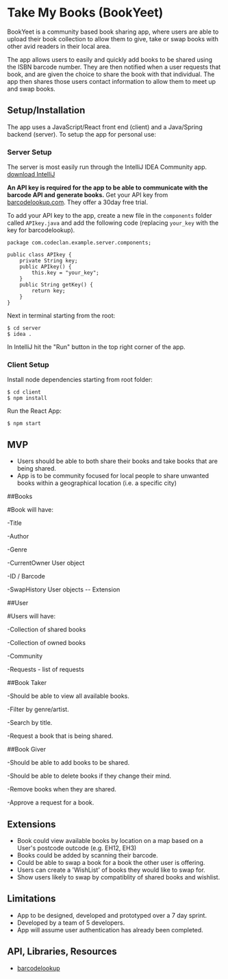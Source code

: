 # Take My Books (BookYeet)

BookYeet is a community based book sharing app, where users are able to upload their book collection to allow them to give, take or swap books with other avid readers in their local area.

The app allows users to easily and quickly add books to be shared using the ISBN barcode number. They are then notified when a user requests that book, and are given the choice to share the book with that individual. The app then shares those users contact information to allow them to meet up and swap books.


## Setup/Installation

The app uses a JavaScript/React front end (client) and a Java/Spring backend (server). To setup the app for personal use:
### Server Setup

The server is most easily run through the IntelliJ IDEA Community app.<space><space>
[download IntelliJ](https://www.jetbrains.com/idea/download/#section=mac)

**An API key is required for the app to be able to communicate with the barcode API and generate books.**<space><space>
Get your API key from [barcodelookup.com](https://www.barcodelookup.com/api#sign-up). They offer a 30day free trial.

To add your API key to the app, create a new file in the `components` folder called `APIkey.java` and add the following code (replacing `your_key` with the key for barcodelookup).

    package com.codeclan.example.server.components;

    public class APIkey {
        private String key;
        public APIkey() {
            this.key = "your_key";
        }
        public String getKey() {
            return key;
        }
    }

Next in terminal starting from the root:

    $ cd server
    $ idea .

In IntelliJ hit the "Run" button in the top right corner of the app.


### Client Setup
Install node dependencies starting from root folder:

    $ cd client
    $ npm install

Run the React App:

    $ npm start

## MVP

- Users should be able to both share their books and take books that are being shared.
- App is to be community focused for local people to share unwanted books within a geographical location (i.e. a specific city)

##Books

#Book will have:



-Title

-Author

-Genre

-CurrentOwner User object

-ID / Barcode

-SwapHistory User objects -- Extension


##User

#Users will have:


-Collection of shared books

-Collection of owned books

-Community

-Requests - list of requests


##Book Taker

-Should be able to view all available books.

-Filter by genre/artist.

-Search by title.

-Request a book that is being shared.



##Book Giver

-Should be able to add books to be shared.

-Should be able to delete books if they change their mind.

-Remove books when they are shared.

-Approve a request for a book.


## Extensions
- Book could view available books by location on a map based on a User's postcode outcode (e.g. EH12, EH3)
- Books could be added by scanning their barcode.
- Could be able to swap a book for a book the other user is offering.
- Users can create a 'WishList' of books they would like to swap for.
- Show users likely to swap by compatiblity of shared books and wishlist.

## Limitations

- App to be designed, developed and prototyped over a 7 day sprint.
- Developed by a team of 5 developers.
- App will assume user authentication has already been completed.

## API, Libraries, Resources
* [barcodelookup](https://www.barcodelookup.com/api#sign-up)
